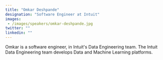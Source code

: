 ```yaml
---
title: "Omkar Deshpande"
designation: "Software Engineer at Intuit"
images: 
 - /images/speakers/omkar-deshpande.jpg
twitter: ""
linkedin: ""
---
```


Omkar is a software engineer, in Intuit's Data Engineering team. The Intuit Data Engineering team develops Data and Machine Learning platforms.